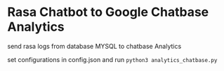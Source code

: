 # Rasa Chatbot to Google Chatbase Analytics
send rasa logs from database MYSQL to chatbase Analytics

set configurations in config.json
and run `python3 analytics_chatbase.py`

